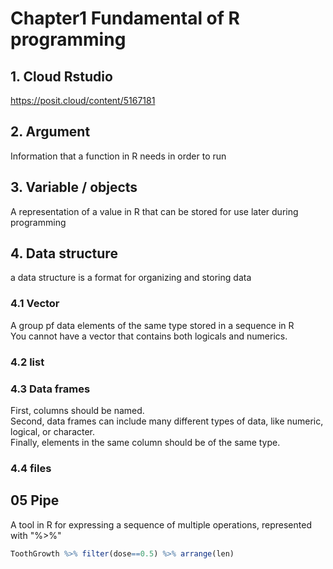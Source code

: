# Chapter1 Fundamental of R programming
## 1. Cloud Rstudio
https://posit.cloud/content/5167181  

## 2. Argument
Information that a function in R needs in order to run  

## 3. Variable / objects
A representation of a value in R that can be stored for use later during programming  

## 4. Data structure 
a data structure is a format for organizing and storing data  

### 4.1 Vector
A group pf data elements of the same type stored in a sequence in R  
You cannot have a vector that contains both logicals and numerics.  

### 4.2 list

### 4.3 Data frames
First, columns should be named.  
Second, data frames can include many different types of data, like numeric, logical, or character.  
Finally, elements in the same column should be of the same type.  

### 4.4 files

## 05 Pipe
A tool in R for expressing a sequence of multiple operations, represented with "%>%"

``` R
ToothGrowth %>% filter(dose==0.5) %>% arrange(len)
```
